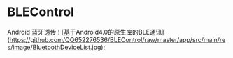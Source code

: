 # BLEControl
Android 蓝牙透传
! [基于Android4.0的原生库的BLE通讯] (https://github.com/QQ652276536/BLEControl/raw/master/app/src/main/res/image/BluetoothDeviceList.jpg);
